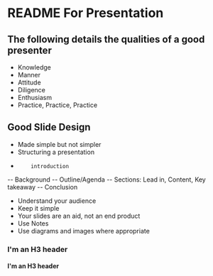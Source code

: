 # README For Presentation

## The following details the qualities of a good presenter

- Knowledge
- Manner
- Attitude
- Diligence
- Enthusiasm
- Practice, Practice, Practice

## Good Slide Design

- Made simple but not simpler
- Structuring a presentation
-         introduction
-- Background
-- Outline/Agenda
-- Sections: Lead in, Content, Key takeaway
-- Conclusion
- Understand your audience
- Keep it simple
- Your slides are an aid, not an end product
- Use Notes
- Use diagrams and images where appropriate

### I'm an H3 header

#### I'm an H3 header
